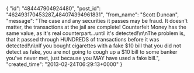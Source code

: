  {
   "id": "484447904924480",
   "post_id": "462493170453287_484074394961831",
   "from_name": "Scott Duncan",
   "message": "The case and any securities it passes may be fraud. It doesn't matter, the transactions at the jail are complete! Counterfeit Money has the same value, as it's real counterpart...until it's detected!\n\nThe problem is, that it passed through HUNDREDS of transactions before it was detected!\n\nIf you bought cigarettes with a fake $10 bill that you did not detect as fake, you are not going to cough up a $10 bill to some banker you've never met, just because you MAY have used a fake bill.",
   "created_time": "2013-02-24T06:29:13+0000"
 }
